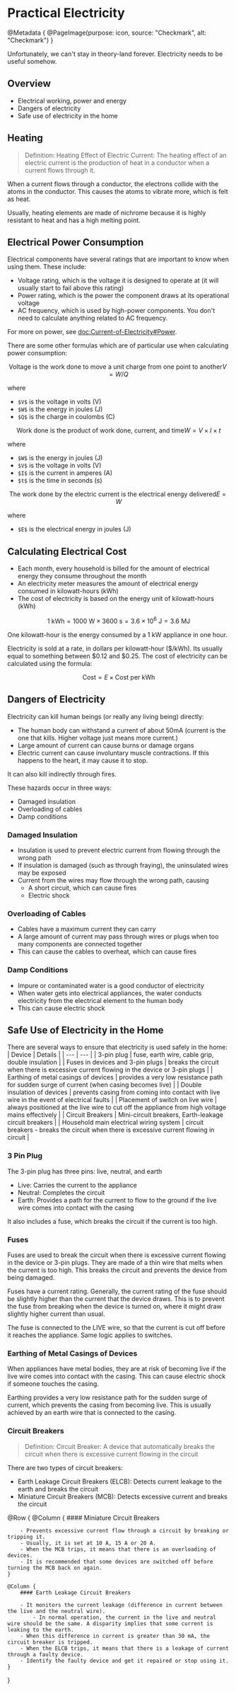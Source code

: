 # Practical Electricity

@Metadata {
    @PageImage(purpose: icon, source: "Checkmark", alt: "Checkmark")
}

Unfortunately, we can't stay in theory-land forever. Electricity needs to be useful somehow.

## Overview

- Electrical working, power and energy
- Dangers of electricity
- Safe use of electricity in the home

## Heating

> Definition: Heating Effect of Electric Current: The heating effect of an electric current is the production of heat in a conductor when a current flows through it.

When a current flows through a conductor, the electrons collide with the atoms in the conductor. This causes the atoms to vibrate more, which is felt as heat.

Usually, heating elements are made of nichrome because it is highly resistant to heat and has a high melting point.

## Electrical Power Consumption

Electrical components have several ratings that are important to know when using them. These include:
- Voltage rating, which is the voltage it is designed to operate at (it will usually start to fail above this rating)
- Power rating, which is the power the component draws at its operational voltage
- AC frequency, which is used by high-power components. You don't need to calculate anything related to AC frequency.

For more on power, see <doc:Current-of-Electricity#Power>.

There are some other formulas which are of particular use when calculating power consumption:
```math
\textrm{Voltage is the work done to move a unit charge from one point to another}
V = W/Q
```
where
- `$V$` is the voltage in volts (V)
- `$W$` is the energy in joules (J)
- `$Q$` is the charge in coulombs (C)

```math
\textrm{Work done is the product of work done, current, and time}
W = V \times I \times t
```
where
- `$W$` is the energy in joules (J)
- `$V$` is the voltage in volts (V)
- `$I$` is the current in amperes (A)
- `$t$` is the time in seconds (s)

```math
\textrm{The work done by the electric current is the electrical energy delivered}
E = W
```
where
- `$E$` is the electrical energy in joules (J)

## Calculating Electrical Cost

- Each month, every household is billed for the amount of electrical energy they consume throughout the month
- An electricity meter measures the amount of electrical energy consumed in kilowatt-hours (kWh)
- The cost of electricity is based on the energy unit of kilowatt-hours (kWh)

```math
1 \textrm{ kWh} = 1000 \textrm{ W} \times 3600 \textrm{ s} = 3.6 \times 10^6 \textrm{ J} = 3.6 \textrm{ MJ}
```

One kilowatt-hour is the energy consumed by a 1 kW appliance in one hour.

Electricity is sold at a rate, in dollars per kilowatt-hour ($/kWh). Its usually equal to something between $0.12 and $0.25.
The cost of electricity can be calculated using the formula:
```math
\textrm{Cost} = E \times \textrm{Cost per kWh}
```

## Dangers of Electricity

Electricity can kill human beings (or really any living being) directly:
- The human body can withstand a current of about 50mA (current is the one that kills. Higher voltage just means more current.)
- Large amount of current can cause burns or damage organs
- Electric current can cause involuntary muscle contractions. If this happens to the heart, it may cause it to stop.

It can also kill indirectly through fires.

These hazards occur in three ways:
- Damaged insulation
- Overloading of cables
- Damp conditions

### Damaged Insulation

- Insulation is used to prevent electric current from flowing through the wrong path
- If insulation is damaged (such as through fraying), the uninsulated wires may be exposed
- Current from the wires may flow through the wrong path, causing
    - A short circuit, which can cause fires
    - Electric shock

### Overloading of Cables

- Cables have a maximum current they can carry
- A large amount of current may pass through wires or plugs when too many components are connected together
- This can cause the cables to overheat, which can cause fires

### Damp Conditions

- Impure or contaminated water is a good conductor of electricity
- When water gets into electrical appliances, the water conducts electricity from the electrical element to the human body
- This can cause electric shock

## Safe Use of Electricity in the Home

There are several ways to ensure that electricity is used safely in the home:
| Device | Details |
| --- | --- |
| 3-pin plug | fuse, earth wire, cable grip, double insulation |
| Fuses in devices and 3-pin plugs | breaks the circuit when there is excessive current flowing in the device or 3-pin plugs |
| Earthing of metal casings of devices | provides a very low resistance path for sudden surge of current (when casing becomes live) |
| Double insulation of devices | prevents casing from coming into contact with live wire in the event of electrical faults |
| Placement of switch on live wire | always positioned at the live wire to cut off the appliance from high voltage mains effectively |
| Circuit Breakers | Mini-circuit breakers, Earth-leakage circuit breakers |
| Household main electrical wiring system | circuit breakers - breaks the circuit when there is excessive current flowing in circuit |

### 3 Pin Plug

The 3-pin plug has three pins: live, neutral, and earth
- Live: Carries the current to the appliance
- Neutral: Completes the circuit
- Earth: Provides a path for the current to flow to the ground if the live wire comes into contact with the casing

It also includes a fuse, which breaks the circuit if the current is too high.

### Fuses

Fuses are used to break the circuit when there is excessive current flowing in the device or 3-pin plugs. They are made of a thin wire
that melts when the current is too high. This breaks the circuit and prevents the device from being damaged.

Fuses have a current rating. Generally, the current rating of the fuse should be slightly higher than the current that the device
draws. This is to prevent the fuse from breaking when the device is turned on, where it might draw slightly higher current than usual.

The fuse is connected to the LIVE wire, so that the current is cut off before it reaches the appliance. Same logic applies to switches.

### Earthing of Metal Casings of Devices

When appliances have metal bodies, they are at risk of becoming live if the live wire comes into contact with the casing. This can
cause electric shock if someone touches the casing.

Earthing provides a very low resistance path for the sudden surge of current, which prevents the casing from becoming live. This is usually
achieved by an earth wire that is connected to the casing.

### Circuit Breakers

> Definition: Circuit Breaker: A device that automatically breaks the circuit when there is excessive current flowing in the circuit

There are two types of circuit breakers:
- Earth Leakage Circuit Breakers (ELCB): Detects current leakage to the earth and breaks the circuit
- Miniature Circuit Breakers (MCB): Detects excessive current and breaks the circuit

@Row {
    @Column {
        #### Miniature Circuit Breakers

        - Prevents excessive current flow through a circuit by breaking or tripping it.
        - Usually, it is set at 10 A, 15 A or 20 A.
        - When the MCB trips, it means that there is an overloading of devices.
        - It is recommended that some devices are switched off before turning the MCB back on again.
    }

    @Column {
        #### Earth Leakage Circuit Breakers

        - It monitors the current leakage (difference in current between the live and the neutral wire).
            - In normal operation, the current in the live and neutral wire should be the same. A disparity implies that some current is leaking to the earth.
        - When this difference in current is greater than 30 mA, the circuit breaker is tripped.
        - When the ELCB trips, it means that there is a leakage of current through a faulty device.
        - Identify the faulty device and get it repaired or stop using it.
    }
}